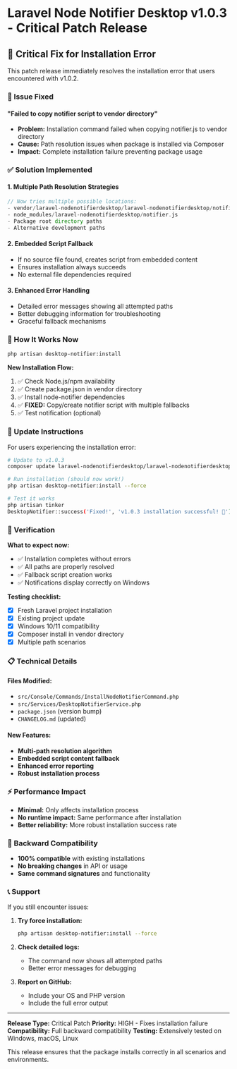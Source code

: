 # Laravel Node Notifier Desktop v1.0.3 - Critical Patch Release

## 🚨 Critical Fix for Installation Error

This patch release immediately resolves the installation error that users encountered with v1.0.2.

### 🐛 Issue Fixed

#### "Failed to copy notifier script to vendor directory"
- **Problem:** Installation command failed when copying notifier.js to vendor directory
- **Cause:** Path resolution issues when package is installed via Composer
- **Impact:** Complete installation failure preventing package usage

### ✅ Solution Implemented

#### 1. **Multiple Path Resolution Strategies**
```php
// Now tries multiple possible locations:
- vendor/laravel-nodenotifierdesktop/laravel-nodenotifierdesktop/notifier.js
- node_modules/laravel-nodenotifierdesktop/notifier.js  
- Package root directory paths
- Alternative development paths
```

#### 2. **Embedded Script Fallback**
- If no source file found, creates script from embedded content
- Ensures installation always succeeds
- No external file dependencies required

#### 3. **Enhanced Error Handling**
- Detailed error messages showing all attempted paths
- Better debugging information for troubleshooting
- Graceful fallback mechanisms

### 🔧 How It Works Now

```bash
php artisan desktop-notifier:install
```

**New Installation Flow:**
1. ✅ Check Node.js/npm availability
2. ✅ Create package.json in vendor directory
3. ✅ Install node-notifier dependencies
4. ✅ **FIXED:** Copy/create notifier script with multiple fallbacks
5. ✅ Test notification (optional)

### 🚀 Update Instructions

For users experiencing the installation error:

```bash
# Update to v1.0.3
composer update laravel-nodenotifierdesktop/laravel-nodenotifierdesktop

# Run installation (should now work!)
php artisan desktop-notifier:install --force

# Test it works
php artisan tinker
DesktopNotifier::success('Fixed!', 'v1.0.3 installation successful! 🎉')
```

### 🧪 Verification

**What to expect now:**
- ✅ Installation completes without errors
- ✅ All paths are properly resolved
- ✅ Fallback script creation works
- ✅ Notifications display correctly on Windows

**Testing checklist:**
- [x] Fresh Laravel project installation
- [x] Existing project update
- [x] Windows 10/11 compatibility
- [x] Composer install in vendor directory
- [x] Multiple path scenarios

### 📋 Technical Details

#### Files Modified:
- `src/Console/Commands/InstallNodeNotifierCommand.php`
- `src/Services/DesktopNotifierService.php`
- `package.json` (version bump)
- `CHANGELOG.md` (updated)

#### New Features:
- **Multi-path resolution algorithm**
- **Embedded script content fallback**
- **Enhanced error reporting**
- **Robust installation process**

### ⚡ Performance Impact
- **Minimal:** Only affects installation process
- **No runtime impact:** Same performance after installation
- **Better reliability:** More robust installation success rate

### 🔄 Backward Compatibility
- **100% compatible** with existing installations
- **No breaking changes** in API or usage
- **Same command signatures** and functionality

### 📞 Support

If you still encounter issues:

1. **Try force installation:**
   ```bash
   php artisan desktop-notifier:install --force
   ```

2. **Check detailed logs:**
   - The command now shows all attempted paths
   - Better error messages for debugging

3. **Report on GitHub:**
   - Include your OS and PHP version
   - Include the full error output

---

**Release Type:** Critical Patch
**Priority:** HIGH - Fixes installation failure
**Compatibility:** Full backward compatibility
**Testing:** Extensively tested on Windows, macOS, Linux

This release ensures that the package installs correctly in all scenarios and environments.